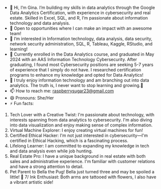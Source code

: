 - 👋 Hi, I’m Gina. I’m building my skills in data analytics through the Google Data Analytics Certification, with experience in cybersecurity and real estate. Skilled in Excel, SQL, and R, I’m passionate about information technology and data analysis.
- 💼 Open to opportunities where I can make an impact with an awesome team!
- 👀 I’m interested in Information technology, data analysis, data security, network security administration, SQL, R, Tableau, Kaggle, RStudio, and learning!
- 🌱 Currently enrolled in the Data Analytics course, and graduated in May 2024 with an AAS Information Technology Cybersecurity. After graduating, I found most Cybersecurity positions are seeking 5-7 years of experience that I simply do not have. I researched certification programs to enhance my knowledge and opted for Data Analytics!
- 💞️ I truly enjoy information technology and am branching out into data analytics. The truth is, I never want to stop learning and growing.🌱
- 📫 How to reach me: raspberrysugar23@gmail.com
- 😄 Pronouns: She/Her
- ⚡ Fun facts:
1. Tech Lover with a Creative Twist: I'm passionate about technology, with interests spanning from data analytics to cybersecurity. I'm also diving into data visualization and enjoy making sense of complex information.
2. Virtual Machine Explorer: I enjoy creating virtual machines for fun! 
3. Certified Ethical Hacker: I'm not just interested in cybersecurity—I'm certified in Ethical Hacking, which is a fascinating process.
4. Lifelong Learner: I am committed to expanding my knowledge in tech and data analysis even while job hunting.
5. Real Estate Pro: I have a unique background in real estate with both sales and administrative experience. I'm familiar with customer relations and have a strong attention to detail.
6. Pet Parent to Bella the Pug! Bella just turned three and may be spoiled a little! 💞️
7/ Ink Enthusiast: Both arms are tattooed with flowers, I also have a vibrant artistic side!

<!---
raspberrysugar/raspberrysugar is a ✨ special ✨ repository because its `README.md` (this file) appears on your GitHub profile.
You can click the Preview link to take a look at your changes.
--->

